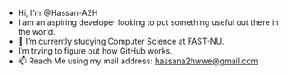 -  Hi, I’m @Hassan-A2H
-  I am an aspiring developer looking to put something useful out there in the world.
- 🌱 I’m currently studying Computer Science at FAST-NU.
-  I’m trying to figure out how GitHub works.
- 📫 Reach Me using my mail address: hassana2hwwe@gmail.com

<!---
Hassan-A2H/Hassan-A2H is a ✨ special ✨ repository because its `README.md` (this file) appears on your GitHub profile.
You can click the Preview link to take a look at your changes.
--->
